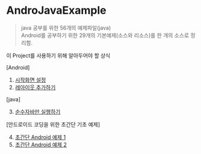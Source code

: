 # AndroJavaExample
>java 공부를 위한 56개의 예제파일(java)  
Android를 공부하기 위한 29개의 기본예제(소스와 리소스)를 한 개의 소스로 정리함. 

이 Project를 사용하기 위해 알아두어야 할 상식 

[Android]

1. [시작화면 설정](/app/src/main/assets/0.start_intentfilter.md) 
2. [레아이웃 추가하기](/app/src/main/assets/1.layout_change.md) 

[java]

3. [순수자바만 실행하기 ](/app/src/main/assets/3.android_java.md) 


[안드로이드 코딩을 위한 초간단 기초 예제]

4. [초간단 Android 예제 1](/app/src/main/assets/day3_1_1.md)
5. [초간단 Android 예제 2](/app/src/main/assets/day3_1_2.md)
